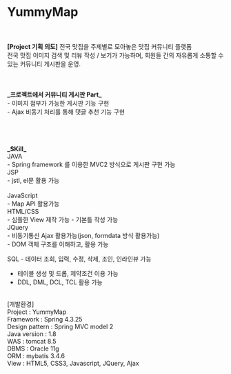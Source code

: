 #  YummyMap   


<br>      
  <br>    
<b>[Project 기획 의도]</b>    
전국 맛집을 주제별로 모아놓은 맛집 커뮤니티 플랫폼   <br> 
전국 맛집 이미지 검색 및 리뷰 작성 / 보기가 가능하며, 회원들 간의 자유롭게 소통할 수 있는 커뮤니티 게시판을 운영.<br>
       <br>
       <br>
      <br>
<b>_프로젝트에서 커뮤니티 게시판 Part_ </b><br>
- 이미지 첨부가 가능한 게시판 기능 구현<br>
- Ajax 비동기 처리를 통해 댓글 추천 기능 구현<br>
    <br><br>
   <br><br>
<b>_SKill_ </b> 
    <br>     
JAVA<br>
- Spring framework 를 이용한 MVC2 방식으로 게시판 구현 가능
    <br>
JSP<br>
- jstl, el문 활용 가능 <br>
   <br>
JavaScript<br>
- Map API 활용가능
   <br>
HTML/CSS<br>
- 심플한 View 제작 가능
- 기본틀 작성 가능
   <br>
JQuery<br>
- 비동기통신 Ajax 활용가능(json, formdata 방식 활용가능)<br>
- DOM 객체 구조를 이해하고, 활용 가능
   
SQL - 데이터 조회, 입력, 수정, 삭제, 조인, 인라인뷰 가능<br>
- 테이블 생성 및 드롭, 제약조건 이용 가능<br>
- DDL, DML, DCL, TCL 활용 가능<br>
   <br>
   
[개발환경]<br>
Project : YummyMap<br>
Framework : Spring 4.3.25<br>
Design pattern : Spring MVC model 2<br>
Java version : 1.8<br>
WAS : tomcat 8.5<br>
DBMS : Oracle 11g<br>
ORM : mybatis 3.4.6<br>
View : HTML5, CSS3, Javascript, JQuery, Ajax<br>
    <br><br><br><br>
    
